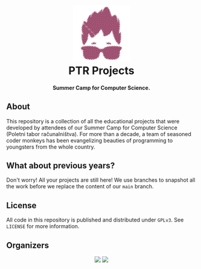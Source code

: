 <h1 align="center">
  <a href="https://github.com/ptr-geeks"><img src="./geek.svg" alt="PTR" width="150"></a>
  <br>
  PTR Projects
  <br>
</h1>

<h4 align="center">Summer Camp for Computer Science.</h4>

## About

This repository is a collection of all the educational projects that were developed by attendees of our Summer Camp for Computer Science (Poletni tabor računalništva). For more than a decade, a team of seasoned coder monkeys has been evangelizing beauties of programming to youngsters from the whole country.

## What about previous years?

Don't worry! All your projects are still here! We use branches to snapshot all the work before we replace the content of our `main` branch.

## License

All code in this repository is published and distributed under `GPLv3`. See `LICENSE` for more information.

## Organizers

<p align="center">
  <a href="https://www.sola-prihodnosti.si/en/"><img src="https://www.sola-prihodnosti.si/wp-content/uploads/SPM.svg" width="200"></a>
  <a href="https://github.com/ptr-geeks/ptrun"><img src="https://www.sola-prihodnosti.si/wp-content/uploads/ZOTKS.svg" width="200"></a>
</p>
